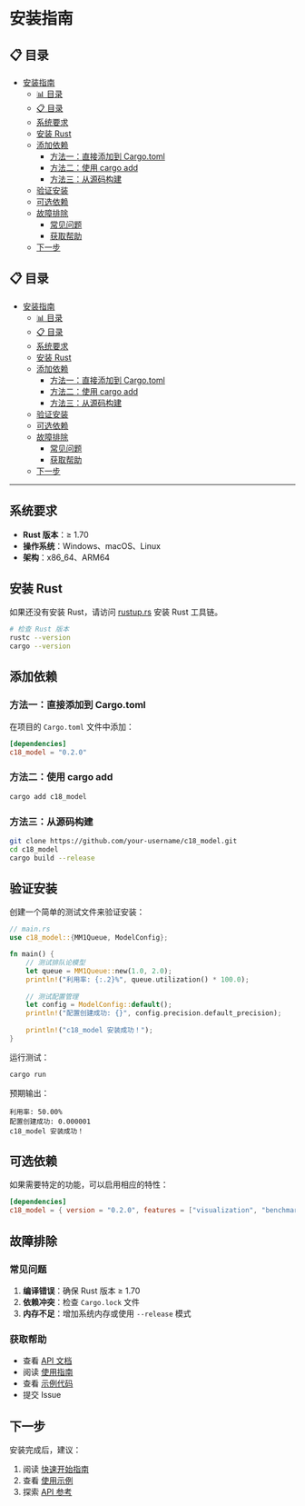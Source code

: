 ﻿# 安装指南

## 📋 目录
- [安装指南](#安装指南)
  - [📊 目录](#-目录)
  - [📋 目录](#-目录-1)
  - [系统要求](#系统要求)
  - [安装 Rust](#安装-rust)
  - [添加依赖](#添加依赖)
    - [方法一：直接添加到 Cargo.toml](#方法一直接添加到-cargotoml)
    - [方法二：使用 cargo add](#方法二使用-cargo-add)
    - [方法三：从源码构建](#方法三从源码构建)
  - [验证安装](#验证安装)
  - [可选依赖](#可选依赖)
  - [故障排除](#故障排除)
    - [常见问题](#常见问题)
    - [获取帮助](#获取帮助)
  - [下一步](#下一步)

## 📋 目录

- [安装指南](#安装指南)
  - [📊 目录](#-目录)
  - [📋 目录](#-目录-1)
  - [系统要求](#系统要求)
  - [安装 Rust](#安装-rust)
  - [添加依赖](#添加依赖)
    - [方法一：直接添加到 Cargo.toml](#方法一直接添加到-cargotoml)
    - [方法二：使用 cargo add](#方法二使用-cargo-add)
    - [方法三：从源码构建](#方法三从源码构建)
  - [验证安装](#验证安装)
  - [可选依赖](#可选依赖)
  - [故障排除](#故障排除)
    - [常见问题](#常见问题)
    - [获取帮助](#获取帮助)
  - [下一步](#下一步)

---

## 系统要求

- **Rust 版本**：≥ 1.70
- **操作系统**：Windows、macOS、Linux
- **架构**：x86_64、ARM64

## 安装 Rust

如果还没有安装 Rust，请访问 [rustup.rs](https://rustup.rs/) 安装 Rust 工具链。

```bash
# 检查 Rust 版本
rustc --version
cargo --version
```

## 添加依赖

### 方法一：直接添加到 Cargo.toml

在项目的 `Cargo.toml` 文件中添加：

```toml
[dependencies]
c18_model = "0.2.0"
```

### 方法二：使用 cargo add

```bash
cargo add c18_model
```

### 方法三：从源码构建

```bash
git clone https://github.com/your-username/c18_model.git
cd c18_model
cargo build --release
```

## 验证安装

创建一个简单的测试文件来验证安装：

```rust
// main.rs
use c18_model::{MM1Queue, ModelConfig};

fn main() {
    // 测试排队论模型
    let queue = MM1Queue::new(1.0, 2.0);
    println!("利用率: {:.2}%", queue.utilization() * 100.0);
    
    // 测试配置管理
    let config = ModelConfig::default();
    println!("配置创建成功: {}", config.precision.default_precision);
    
    println!("c18_model 安装成功！");
}
```

运行测试：

```bash
cargo run
```

预期输出：

```text
利用率: 50.00%
配置创建成功: 0.000001
c18_model 安装成功！
```

## 可选依赖

如果需要特定的功能，可以启用相应的特性：

```toml
[dependencies]
c18_model = { version = "0.2.0", features = ["visualization", "benchmarks"] }
```

## 故障排除

### 常见问题

1. **编译错误**：确保 Rust 版本 ≥ 1.70
2. **依赖冲突**：检查 `Cargo.lock` 文件
3. **内存不足**：增加系统内存或使用 `--release` 模式

### 获取帮助

- 查看 [API 文档](api-reference/)
- 阅读 [使用指南](guides/)
- 查看 [示例代码](examples/)
- 提交 Issue

## 下一步

安装完成后，建议：

1. 阅读 [快速开始指南](quick-start.md)
2. 查看 [使用示例](examples.md)
3. 探索 [API 参考](api-reference/)
